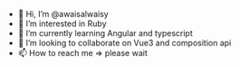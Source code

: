 - 👋 Hi, I’m @awaisalwaisy
- 👀 I’m interested in Ruby
- 🌱 I’m currently learning Angular and typescript
- 💞️ I’m looking to collaborate on Vue3 and composition api
- 📫 How to reach me => please wait 

<!---
awaisalwaisy/awaisalwaisy is a ✨ special ✨ repository because its `README.md` (this file) appears on your GitHub profile.
You can click the Preview link to take a look at your changes.
--->
